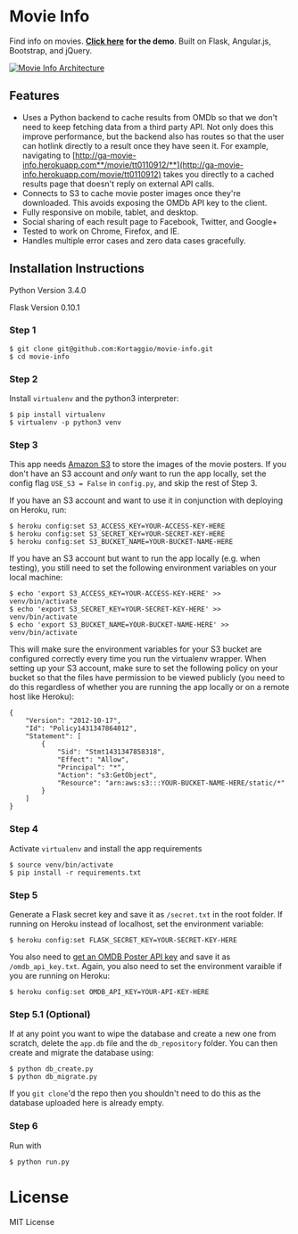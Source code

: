 # Movie Info
Find info on movies. **[Click here](http://ga-movie-info.herokuapp.com/) for the demo**. Built on Flask, Angular.js, Bootstrap, and jQuery.

[![Movie Info Architecture](http://i.imgur.com/2g7WuYf.png)](https://docs.google.com/drawings/d/146xaqXPqNgaNZRwv9V2uxdQjtM3Uo4iHrLg7-DirJMU)

## Features
- Uses a Python backend to cache results from OMDb so that we don't need to keep fetching data from a third party API. Not only does this improve performance, but the backend also has routes so that the user can hotlink directly to a result once they have seen it. For example, navigating to [http://ga-movie-info.herokuapp.com**/movie/tt0110912/**](http://ga-movie-info.herokuapp.com/movie/tt0110912) takes you directly to a cached results page that doesn't reply on external API calls.
- Connects to S3 to cache movie poster images once they're downloaded. This avoids exposing the OMDb API key to the client.
- Fully responsive on mobile, tablet, and desktop.
- Social sharing of each result page to Facebook, Twitter, and Google+
- Tested to work on Chrome, Firefox, and IE.
- Handles multiple error cases and zero data cases gracefully.

## Installation Instructions

Python Version 3.4.0

Flask Version 0.10.1

### Step 1

	$ git clone git@github.com:Kortaggio/movie-info.git
	$ cd movie-info

### Step 2

Install `virtualenv` and the python3 interpreter:

	$ pip install virtualenv
	$ virtualenv -p python3 venv

### Step 3

This app needs [Amazon S3](https://aws.amazon.com/s3/) to store the images of the movie posters. If you don't have an S3 account and *only* want to run the app locally, set the config flag `USE_S3 = False` in `config.py`, and skip the rest of Step 3.

If you have an S3 account and want to use it in conjunction with deploying on Heroku, run:

	$ heroku config:set S3_ACCESS_KEY=YOUR-ACCESS-KEY-HERE
	$ heroku config:set S3_SECRET_KEY=YOUR-SECRET-KEY-HERE
	$ heroku config:set S3_BUCKET_NAME=YOUR-BUCKET-NAME-HERE

If you have an S3 account but want to run the app locally (e.g. when testing), you still need to set the following environment variables on your local machine:

	$ echo 'export S3_ACCESS_KEY=YOUR-ACCESS-KEY-HERE' >> venv/bin/activate
	$ echo 'export S3_SECRET_KEY=YOUR-SECRET-KEY-HERE' >> venv/bin/activate
	$ echo 'export S3_BUCKET_NAME=YOUR-BUCKET-NAME-HERE' >> venv/bin/activate

This will make sure the environment variables for your S3 bucket are configured correctly every time you run the virtualenv wrapper. When setting up your S3 account, make sure to set the following policy on your bucket so that the files have permission to be viewed publicly (you need to do this regardless of whether you are running the app locally or on a remote host like Heroku):

	{
		"Version": "2012-10-17",
		"Id": "Policy1431347864012",
		"Statement": [
			{
				"Sid": "Stmt1431347858318",
				"Effect": "Allow",
				"Principal": "*",
				"Action": "s3:GetObject",
				"Resource": "arn:aws:s3:::YOUR-BUCKET-NAME-HERE/static/*"
			}
		]
	}

### Step 4

Activate `virtualenv` and install the app requirements

	$ source venv/bin/activate
	$ pip install -r requirements.txt

### Step 5

Generate a Flask secret key and save it as `/secret.txt` in the root folder. If running on Heroku instead of localhost, set the environment variable:

	$ heroku config:set FLASK_SECRET_KEY=YOUR-SECRET-KEY-HERE

You also need to [get an OMDB Poster API key](http://beforethecode.com/projects/omdb/apikey.aspx) and save it as `/omdb_api_key.txt`. Again, you also need to set the environment varaible if you are running on Heroku:

	$ heroku config:set OMDB_API_KEY=YOUR-API-KEY-HERE

### Step 5.1 (Optional)

If at any point you want to wipe the database and create a new one from scratch, delete the `app.db` file and the `db_repository` folder. You can then create and migrate the database using:

	$ python db_create.py
	$ python db_migrate.py

If you `git clone`'d the repo then you shouldn't need to do this as the database uploaded here is already empty.

### Step 6

Run with

	$ python run.py

# License

MIT License
